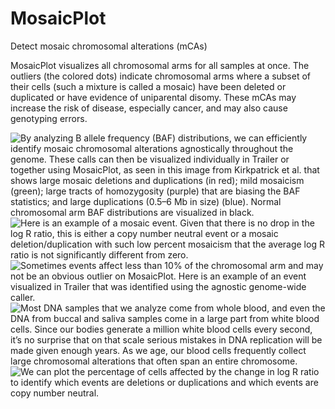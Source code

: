 # MosaicPlot

Detect mosaic chromosomal alterations (mCAs)

MosaicPlot visualizes all chromosomal arms for all samples at once. The outliers (the colored dots) indicate chromosomal arms where a subset of their cells (such a mixture is called a mosaic) have been deleted or duplicated or have evidence of uniparental disomy. These mCAs may increase the risk of disease, especially cancer, and may also cause genotyping errors.

![By analyzing B allele frequency (BAF) distributions, we can efficiently identify mosaic chromosomal alterations agnostically throughout the genome. These calls can then be visualized individually in Trailer or together using MosaicPlot, as seen in [this image from Kirkpatrick et al.](https://doi.org/10.1016/j.intell.2013.11.005) that shows large mosaic deletions and duplications (in red); mild mosaicism (green); large tracts of homozygosity (purple) that are biasing the BAF statistics; and large duplications (0.5–6 Mb in size) (blue). Normal chromosomal arm BAF distributions are visualized in black.](/images/MosaicPlot_Image1.png)
![Here is an example of a mosaic event. Given that there is no drop in the log R ratio, this is either a copy number neutral event or a mosaic deletion/duplication with such low percent mosaicism that the average log R ratio is not significantly different from zero.](/images/MosaicPlot_Image2.png)
![Sometimes events affect less than 10% of the chromosomal arm and may not be an obvious outlier on MosaicPlot. Here is an example of an event visualized in Trailer that was identified using the agnostic genome-wide caller.](/images/MosaicPlot_Image3.png)
![Most DNA samples that we analyze come from whole blood, and even the DNA from buccal and saliva samples come in a large part from white blood cells. Since our bodies generate a million white blood cells every second, it’s no surprise that on that scale serious mistakes in DNA replication will be made given enough years. As we age, our blood cells frequently collect large chromosomal alterations that often span an entire chromosome.](/images/MosaicPlot_Image4.png)
![We can plot the percentage of cells affected by the change in log R ratio to identify which events are deletions or duplications and which events are copy number neutral.](/images/MosaicPlot_Image5.png)
